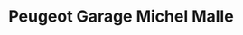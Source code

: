 ---
title: "Peugeot Garage Michel Malle"
url: /liffre/peugeot-garage-michel-malle/
shop: Autohaus
---